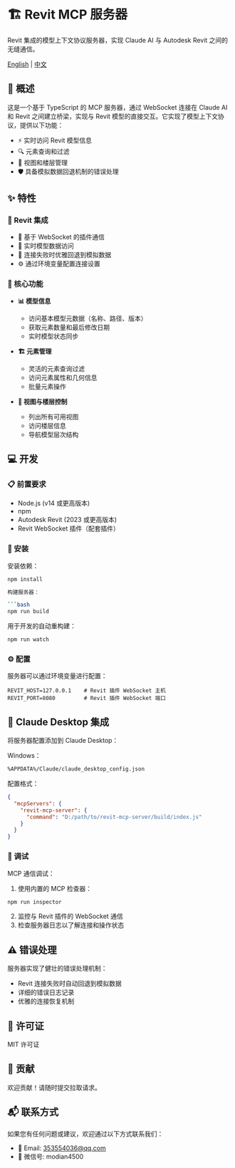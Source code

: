 # 🏗️ Revit MCP 服务器

Revit 集成的模型上下文协议服务器，实现 Claude AI 与 Autodesk Revit 之间的无缝通信。

[English](./README.md) | [中文](./README.zh-CN.md)

## 🎯 概述

这是一个基于 TypeScript 的 MCP 服务器，通过 WebSocket 连接在 Claude AI 和 Revit 之间建立桥梁，实现与 Revit 模型的直接交互。它实现了模型上下文协议，提供以下功能：

- ⚡ 实时访问 Revit 模型信息
- 🔍 元素查询和过滤
- 👀 视图和楼层管理
- 🛡️ 具备模拟数据回退机制的错误处理

## ✨ 特性

### 🔌 Revit 集成
- 📡 基于 WebSocket 的插件通信
- 🔄 实时模型数据访问
- 🔁 连接失败时优雅回退到模拟数据
- ⚙️ 通过环境变量配置连接设置

### 🚀 核心功能
- **📊 模型信息**
  - 访问基本模型元数据（名称、路径、版本）
  - 获取元素数量和最后修改日期
  - 实时模型状态同步

- **🏗️ 元素管理**
  - 灵活的元素查询过滤
  - 访问元素属性和几何信息
  - 批量元素操作

- **🎪 视图与楼层控制**
  - 列出所有可用视图
  - 访问楼层信息
  - 导航模型层次结构

## 💻 开发

### 📋 前置要求
- Node.js (v14 或更高版本)
- npm
- Autodesk Revit (2023 或更高版本)
- Revit WebSocket 插件（配套插件）

### 🔧 安装

安装依赖：
```bash
npm install

构建服务器：

```bash
npm run build
 ```

用于开发的自动重构建：

```bash
npm run watch
 ```

### ⚙️ 配置
服务器可以通过环境变量进行配置：

```plaintext
REVIT_HOST=127.0.0.1    # Revit 插件 WebSocket 主机
REVIT_PORT=8080         # Revit 插件 WebSocket 端口
 ```

## 🔗 Claude Desktop 集成
将服务器配置添加到 Claude Desktop：

Windows：

```bash
%APPDATA%/Claude/claude_desktop_config.json
```

配置格式：

```json
{
  "mcpServers": {
    "revit-mcp-server": {
      "command": "D:/path/to/revit-mcp-server/build/index.js"
    }
  }
}
```

### 🐛 调试
MCP 通信调试：

1. 使用内置的 MCP 检查器：
```bash
npm run inspector
 ```

2. 监控与 Revit 插件的 WebSocket 通信
3. 检查服务器日志以了解连接和操作状态
## ⚠️ 错误处理
服务器实现了健壮的错误处理机制：

- Revit 连接失败时自动回退到模拟数据
- 详细的错误日志记录
- 优雅的连接恢复机制
## 📄 许可证
MIT 许可证

## 🤝 贡献
欢迎贡献！请随时提交拉取请求。

## 📬 联系方式

如果您有任何问题或建议，欢迎通过以下方式联系我们：

- 📧 Email: 353554036@qq.com
- 💬 微信号: modian4500
